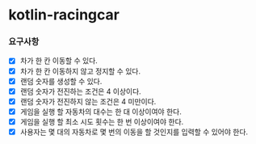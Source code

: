 # kotlin-racingcar

### 요구사항

- [X] 차가 한 칸 이동할 수 있다.
- [X] 차가 한 칸 이동하지 않고 정지할 수 있다.
- [X] 랜덤 숫자를 생성할 수 있다.
- [X] 랜덤 숫자가 전진하는 조건은 4 이상이다.
- [X] 랜덤 숫자가 전진하지 않는 조건은 4 미만이다.
- [X] 게임을 실행 할 자동차의 대수는 한 대 이상이여야 한다.
- [X] 게임을 실행 할 최소 시도 횟수는 한 번 이상이여야 한다.
- [X] 사용자는 몇 대의 자동차로 몇 번의 이동을 할 것인지를 입력할 수 있어야 한다.
